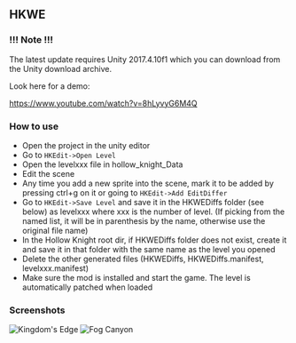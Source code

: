 ## HKWE

### !!! Note !!!

The latest update requires Unity 2017.4.10f1 which you can download from the Unity download archive.

Look here for a demo:

https://www.youtube.com/watch?v=8hLyvyG6M4Q

### How to use

* Open the project in the unity editor
* Go to `HKEdit->Open Level`
* Open the levelxxx file in hollow_knight_Data
* Edit the scene
* Any time you add a new sprite into the scene, mark it to be added by pressing ctrl+g on it or going to `HKEdit->Add EditDiffer`
* Go to `HKEdit->Save Level` and save it in the HKWEDiffs folder (see below) as levelxxx where xxx is the number of level. (If picking from the named list, it will be in parenthesis by the name, otherwise use the original file name)
* In the Hollow Knight root dir, if HKWEDiffs folder does not exist, create it and save it in that folder with the same name as the level you opened
* Delete the other generated files (HKWEDiffs, HKWEDiffs.manifest, levelxxx.manifest)
* Make sure the mod is installed and start the game. The level is automatically patched when loaded

### Screenshots

![Kingdom's Edge](https://user-images.githubusercontent.com/12544505/56695718-4ede1d00-66af-11e9-84df-db097371f862.png)
![Fog Canyon](https://user-images.githubusercontent.com/12544505/56695721-51407700-66af-11e9-957d-1ff9ff6483b9.png)